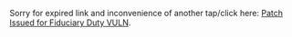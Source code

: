 <!DOCTYPE html>
<html lang="en">
<head>
    <meta charset="UTF-8">
    <title>Expired Link ...</title>
</head>
<body>
    <p>Sorry for expired link and inconvenience of another tap/click here: <a href="https://metavalent.com/metavalent/2023/04/29/19-11-31-Fiduciary-Duty.html">Patch Issued for Fiduciary Duty VULN</a>.</p>
</body>
</html>
